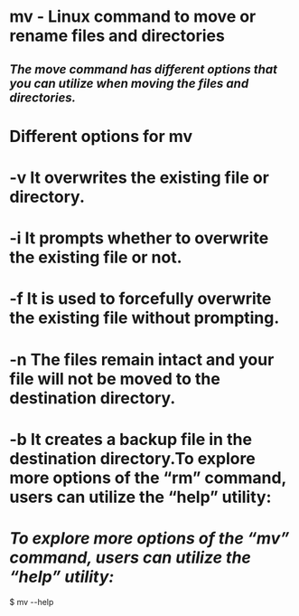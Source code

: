 # **mv - Linux command to move or rename files and directories**

## *The move command has different options that you can utilize when moving the files and directories.*

# **Different options for mv**

# -v    It overwrites the existing file or directory.

# -i	It prompts whether to overwrite the existing file or not.

# -f	It is used to forcefully overwrite the existing file without prompting.

# -n	The files remain intact and your file will not be moved to the destination directory.

# -b	It creates a backup file in the destination directory.To explore more options of the “rm” command, users can utilize the “help” utility:

#  *To explore more options of the “mv” command, users can utilize the “help” utility:*

$ mv --help


